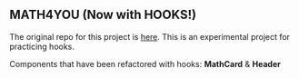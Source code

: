 ## MATH4YOU (Now with HOOKS!)
The original repo for this project is [here](https://github.com/kaylaewood/math4you).
This is an experimental project for practicing hooks.

Components that have been refactored with hooks: **MathCard** & **Header**


